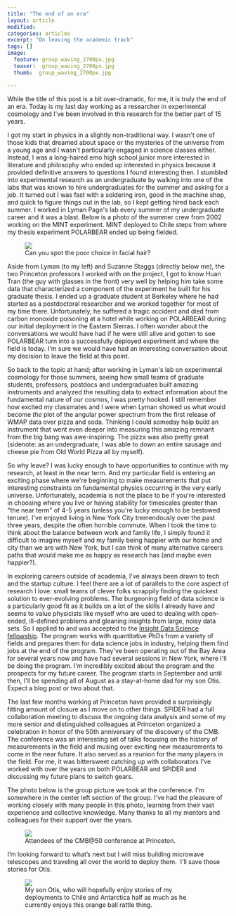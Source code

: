 ```yaml
---
title: "The end of an era"
layout: article
modified:
categories: articles
excerpt: "On leaving the academic track"
tags: []
image:
  feature: group_waving_2700px.jpg
  teaser:  group_waving_2700px.jpg
  thumb:  group_waving_2700px.jpg

---
```


While the title of this post is a bit over-dramatic, for me, it is truly the end of an era. Today is my last day working as a researcher in experimental cosmology and I've been involved in this research for the better part of 15 years.

I got my start in physics in a slightly non-traditional way. I wasn't one of those kids that dreamed about space or the mysteries of the universe from a young age and I wasn't particularly engaged in science classes either. Instead, I was a long-haired emo high school junior more interested in literature and philosophy who ended up interested in physics because it provided definitive answers to questions I found interesting then. I stumbled into experimental research as an undergraduate by walking into one of the labs that was known to hire undergraduates for the summer and asking for a job. It turned out I was fast with a soldering iron, good in the machine shop, and quick to figure things out in the lab, so I kept getting hired back each summer. I worked in Lyman Page's lab every summer of my undergraduate career and it was a blast. Below is a photo of the summer crew from 2002 working on the MINT experiment. MINT deployed to Chile steps from where my thesis experiment POLARBEAR ended up being fielded.

<figure>
        <a href="{{ site.url }}/images/minggroup.jpg"><img src="{{ site.url }}/images/mintgroup.jpg"></a>
        <figcaption> Can you spot the poor choice in facial hair?</figcaption>
</figure>

Aside from Lyman (to my left) and Suzanne Staggs (directly below me), the two Princeton professors I worked with on the project, I got to know Huan Tran (the guy with glasses in the front) very well by helping him take some data that characterized a component of the experiment he built for his graduate thesis. I ended up a graduate student at Berkeley where he had started as a postdoctoral researcher and we worked together for most of my time there. Unfortunately, he suffered a tragic accident and died from carbon monoxide poisoning at a hotel while working on POLARBEAR during our initial deployment in the Eastern Sierras. I often wonder about the conversations we would have had if he were still alive and gotten to see POLARBEAR turn into a successfully deployed experiment and where the field is today. I'm sure we would have had an interesting conversation about my decision to leave the field at this point.

So back to the topic at hand; after working in Lyman's lab on experimental cosmology for those summers, seeing how small teams of graduate students, professors, postdocs and undergraduates built amazing instruments and analyzed the resulting data to extract information about the fundamental nature of our cosmos, I was pretty hooked. I still remember how excited my classmates and I were when Lyman showed us what would become *the* plot of the angular power spectrum from the first release of WMAP data over pizza and soda. Thinking I could someday help build an instrument that went even deeper into measuring this amazing remnant from the big bang was awe-inspiring. The pizza was also pretty great (sidenote: as an undergraduate, I was able to down an entire sausage and cheese pie from Old World Pizza all by myself).

So why leave? I was lucky enough to have opportunities to continue with my research, at least in the near term. And my particular field is entering an exciting phase where we're beginning to make measurements that put interesting constraints on fundamental physics occurring in the very early universe. Unfortunately, academia is not the place to be if you're interested in choosing where you live or having stability for timescales greater than "the near term" of 4-5 years (unless you're lucky enough to be bestowed tenure). I've enjoyed living in New York City tremendously over the past three years, despite the often horrible commute. When I took the time to think about the balance between work and family life, I simply found it difficult to imagine myself and my family being happier with our home and city than we are with New York, but I can think of many alternative careers paths that would make me as happy as research has (and maybe even happier?).

In exploring careers outside of academia, I've always been drawn to tech and the startup culture. I feel there are a lot of parallels to the core aspect of research I love: small teams of clever folks scrappily finding the quickest solution to ever-evolving problems. The burgeoning field of data science is a particularly good fit as it builds on a lot of the skills I already have and seems to value physicists like myself who are used to dealing with open-ended, ill-defined problems and gleaning insights from large, noisy data sets. So I applied to and was accepted to the [Insight Data Science fellowship](http://insightdatascience.com). The program works with quantitative PhDs from a variety of fields and prepares them for data science jobs in industry, helping them find jobs at the end of the program. They've been operating out of the Bay Area for several years now and have had several sessions in New York, where I'll be doing the program. I'm incredibly excited about the program and the prospects for my future career. The program starts in September and until then, I'll be spending all of August as a stay-at-home dad for my son Otis. Expect a blog post or two about that.

The last few months working at Princeton have provided a surprisingly fitting amount of closure as I move on to other things. SPIDER had a full collaboration meeting to discuss the ongoing data analysis and some of my more senior and distinguished colleagues at Princeton organized a celebration in honor of the 50th anniversary of the discovery of the CMB. The conference was an interesting set of talks focusing on the history of measurements in the field and musing over exciting new measurements to come in the near future. It also served as a reunion for the many players in the field. For me, it was bittersweet catching up with collaborators I've worked with over the years on both POLARBEAR and SPIDER and discussing my future plans to switch gears.

The photo below is the group picture we took at the conference. I'm somewhere in the center left section of the group. I've had the pleasure of working closely with many people in this photo, learning from their vast experience and collective knowledge. Many thanks to all my mentors and colleagues for their support over the years.

<figure>
        <a href="{{ site.url }}/images/group_waving_2700px.jpg"><img src="{{ site.url }}/images/group_waving_2700px.jpg"></a>
        <figcaption> Attendees of the CMB@50 conference at Princeton.</figcaption>
</figure>

I’m looking forward to what’s next but I will miss building microwave telescopes and traveling all over the world to deploy them.  I'll save those stories for Otis.

<figure>
        <a href="{{ site.url }}/images/otis.jpg"><img src="{{ site.url }}/images/otis.jpg"></a>
        <figcaption> My son Otis, who will hopefully enjoy stories of my deployments to Chile and Antarctica half as much as he currently enjoys this orange ball rattle thing.</figcaption>
</figure>
